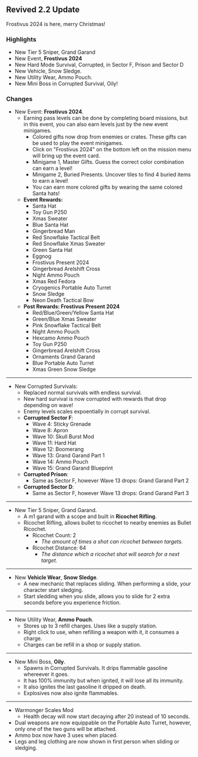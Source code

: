 ## Revived 2.2 Update

Frostivus 2024 is here, merry Christmas!

### Highlights
- New Tier 5 Sniper, Grand Garand
- New Event, **Frostivus 2024**
- New Hard Mode Survival, Corrupted, in Sector F, Prison and Sector D
- New Vehicle, Snow Sledge. 
- New Utility Wear, Ammo Pouch.
- New Mini Boss in Corrupted Survival, Oily!

### Changes
- New Event: **Frostivus 2024**.
    - Earning pass levels can be done by completing board missions, but in this event, you can also earn levels just by the new event minigames.
        - Colored gifts now drop from enemies or crates. These gifts can be used to play the event minigames.
        - Click on "Frostivus 2024" on the bottom left on the mission menu will bring up the event card.
        - Minigame 1, Master Gifts. Guess the correct color combination can earn a level!
        - Minigame 2, Buried Presents. Uncover tiles to find 4 buried items to earn a level!
        - You can earn more colored gifts by wearing the same colored Santa hats!
    - **Event Rewards:**
        - Santa Hat
        - Toy Gun P250
        - Xmas Sweater
        - Blue Santa Hat
        - Gingerbread Man
        - Red Snowflake Tactical Belt
        - Red Snowflake Xmas Sweater
        - Green Santa Hat
        - Eggnog
        - Frostivus Present 2024
        - Gingerbread Arelshift Cross
        - Night Ammo Pouch
        - Xmas Red Fedora
        - Cryogenics Portable Auto Turret
        - Snow Sledge
        - Neon Death Tactical Bow
    - **Post Rewards: Frostivus Present 2024**
        - Red/Blue/Green/Yellow Santa Hat
        - Green/Blue Xmas Sweater
        - Pink Snowflake Tactical Belt
        - Night Ammo Pouch
        - Hexcamo Ammo Pouch
        - Toy Gun P250
        - Gingerbread Arelshift Cross
        - Ornaments Grand Garand
        - Blue Portable Auto Turret
        - Xmas Green Snow Sledge
---
- New Corrupted Survivals:
    - Replaced normal survivals with endless survival.
    - New hard survival is now corrupted with rewards that drop depending on wave!
    - Enemy levels scales expoentially in corrupt survival.
    - **Corrupted Sector F**:
        - Wave 4: Sticky Grenade
        - Wave 8: Apron
        - Wave 10: Skull Burst Mod
        - Wave 11: Hard Hat
        - Wave 12: Boomerang
        - Wave 13: Grand Garand Part 1
        - Wave 14: Ammo Pouch
        - Wave 15: Grand Garand Blueprint
    - **Corrupted Prison**:
        - Same as Sector F, however Wave 13 drops: Grand Garand Part 2
    - **Corrupted Sector D**:
        - Same as Sector F, however Wave 13 drops: Grand Garand Part 3
---
- New Tier 5 Sniper, Grand Garand.
    - A m1 garand with a scope and built in **Ricochet Rifling**.
    - Ricochet Rifling, allows bullet to ricochet to nearby enemies as Bullet Ricochet.
        - Ricochet Count: 2
            - *The amount of times a shot can ricochet between targets.*
        - Ricochet Distance: 64
            - *The distance which a ricochet shot will search for a next target.*
---
- New **Vehicle Wear**, **Snow Sledge**.
    - A new mechanic that replaces sliding. When performing a slide, your character start sledging.
    - Start sledding when you slide, allows you to slide for 2 extra seconds before you experience friction.
---
- New Utility Wear, **Ammo Pouch**.
    - Stores up to 3 refill charges. Uses like a supply station.
    - Right click to use, when refilling a weapon with it, it consumes a charge.
    - Charges can be refill in a shop or supply station.
---
- New Mini Boss, **Oily**.
    - Spawns in Corrupted Survivals. It drips flammable gasoline whereever it goes.
    - It has 100% immunity but when ignited, it will lose all its immunity.
    - It also ignites the last gasoline it dripped on death.
    - Explosives now also ignite flammables.
---
- Warmonger Scales Mod
    - Health decay will now start decaying after 20 instead of 10 seconds.
- Dual weapons are now equippable on the Portable Auto Turret, however, only one of the two guns will be attached.
- Ammo box now have 3 uses when placed.
- Legs and leg clothing are now shown in first person when sliding or sledging.